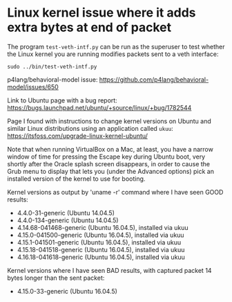 # Linux kernel issue where it adds extra bytes at end of packet

The program `test-veth-intf.py` can be run as the superuser to test
whether the Linux kernel you are running modifies packets sent to a
veth interface:

    sudo ../bin/test-veth-intf.py


p4lang/behavioral-model issue: https://github.com/p4lang/behavioral-model/issues/650

Link to Ubuntu page with a bug report: https://bugs.launchpad.net/ubuntu/+source/linux/+bug/1782544

Page I found with instructions to change kernel versions on Ubuntu
and similar Linux distributions using an application called `ukuu`:
https://itsfoss.com/upgrade-linux-kernel-ubuntu/

Note that when running VirtualBox on a Mac, at least, you have a
narrow window of time for pressing the Escape key during Ubuntu boot,
very shortly after the Oracle splash screen disappears, in order to
cause the Grub menu to display that lets you (under the Advanced
options) pick an installed version of the kernel to use for booting.


Kernel versions as output by 'uname -r' command where I have seen GOOD
results:

+ 4.4.0-31-generic (Ubuntu 14.04.5)
+ 4.4.0-134-generic (Ubuntu 14.04.5)
+ 4.14.68-041468-generic (Ubuntu 16.04.5), installed via ukuu
+ 4.15.0-041500-generic (Ubuntu 16.04.5), installed via ukuu
+ 4.15.1-041501-generic (Ubuntu 16.04.5), installed via ukuu
+ 4.15.18-041518-generic (Ubuntu 16.04.5), installed via ukuu
+ 4.16.18-041618-generic (Ubuntu 16.04.5), installed via ukuu


Kernel versions where I have seen BAD results, with captured packet 14
bytes longer than the sent packet:

+ 4.15.0-33-generic (Ubuntu 16.04.5)
